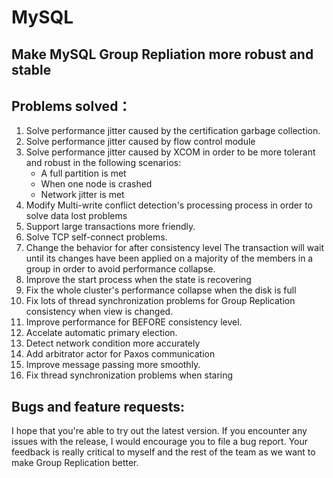 # MySQL
## Make MySQL Group Repliation more robust and stable

## Problems solved：
1. Solve performance jitter caused by the certification garbage collection.
2. Solve performance jitter caused by flow control module
3. Solve performance jitter caused by XCOM in order to be more tolerant and robust in the following scenarios:
   * A full partition is met
   * When one node is crashed
   * Network jitter is met
4. Modify Multi-write conflict detection's processing process in order to solve data lost problems
5. Support large transactions more friendly.
6. Solve TCP self-connect problems.
7. Change the behavior for after consistency level
   The transaction will wait until its changes have been applied on a majority of the members in a group in order to avoid performance collapse.
8. Improve the start process when the state is recovering 
9. Fix the whole cluster's performance collapse when the disk is full
10. Fix lots of thread synchronization problems for Group Replication consistency when view is changed.
11. Improve performance for BEFORE consistency level.
12. Accelate automatic primary election.
13. Detect network condition more accurately
14. Add arbitrator actor for Paxos communication
15. Improve message passing more smoothly.
16. Fix thread synchronization problems when staring

## Bugs and feature requests:
I hope that you're able to try out the latest version.
If you encounter any issues with the release, I would encourage you to file a bug report.
Your feedback is really critical to myself and the rest of the team as we want to make Group Replication better.
